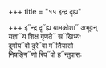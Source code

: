+++
title = "१५ इन्द्र दृह्य"

+++
इ᳓न्द्र दृ᳓ह्य यामकोशा᳓ अभूवन्  
यज्ञा᳓य शिक्ष गृणते᳓ स᳓खिभ्यः  
दुर्माय᳓वो दुरे᳓वा म᳓र्तियासो  
निषङ्गि᳓णो रिप᳓वो ह᳓न्तुवासः
